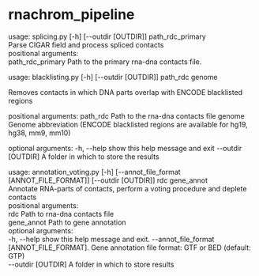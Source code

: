 # rnachrom_pipeline
usage: splicing.py [-h] [--outdir [OUTDIR]] path_rdc_primary  
Parse CIGAR field and process spliced contacts  
positional arguments:  
  path_rdc_primary   Path to the primary rna-dna contacts file. 
  
  
usage: blacklisting.py [-h] [--outdir [OUTDIR]] path_rdc genome

Removes contacts in which DNA parts overlap with ENCODE blacklisted regions

positional arguments:
  path_rdc           Path to the rna-dna contacts file
  genome             Genome abbreviation (ENCODE blacklisted regions are
                     available for hg19, hg38, mm9, mm10)

optional arguments:
  -h, --help         show this help message and exit
  --outdir [OUTDIR]  A folder in which to store the results
  
  
usage: annotation_voting.py [-h] [--annot_file_format [ANNOT_FILE_FORMAT]] [--outdir [OUTDIR]] rdc gene_annot  
Annotate RNA-parts of contacts, perform a voting procedure and deplete contacts   
positional arguments:  
  rdc                   Path to rna-dna contacts file  
  gene_annot            Path to gene annotation  
optional arguments:  
  -h, --help            show this help message and exit. 
  --annot_file_format [ANNOT_FILE_FORMAT]. 
                        Gene annotation file format: GTF or BED (default: GTP)  
  --outdir [OUTDIR]     A folder in which to store results  
